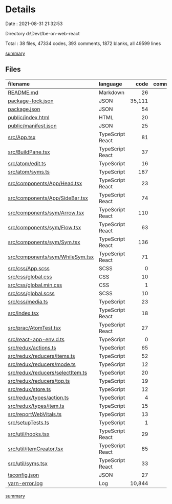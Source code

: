 # Details

Date : 2021-08-31 21:32:53

Directory d:\Dev\fbe-on-web-react

Total : 38 files,  47334 codes, 393 comments, 1872 blanks, all 49599 lines

[summary](results.md)

## Files
| filename | language | code | comment | blank | total |
| :--- | :--- | ---: | ---: | ---: | ---: |
| [README.md](/README.md) | Markdown | 26 | 0 | 21 | 47 |
| [package-lock.json](/package-lock.json) | JSON | 35,111 | 0 | 1 | 35,112 |
| [package.json](/package.json) | JSON | 54 | 0 | 1 | 55 |
| [public/index.html](/public/index.html) | HTML | 20 | 23 | 1 | 44 |
| [public/manifest.json](/public/manifest.json) | JSON | 25 | 0 | 1 | 26 |
| [src/App.tsx](/src/App.tsx) | TypeScript React | 81 | 8 | 15 | 104 |
| [src/BuildPane.tsx](/src/BuildPane.tsx) | TypeScript React | 37 | 15 | 10 | 62 |
| [src/atom/edit.ts](/src/atom/edit.ts) | TypeScript | 16 | 0 | 2 | 18 |
| [src/atom/syms.ts](/src/atom/syms.ts) | TypeScript | 187 | 117 | 47 | 351 |
| [src/components/App/Head.tsx](/src/components/App/Head.tsx) | TypeScript React | 23 | 0 | 4 | 27 |
| [src/components/App/SideBar.tsx](/src/components/App/SideBar.tsx) | TypeScript React | 74 | 13 | 9 | 96 |
| [src/components/sym/Arrow.tsx](/src/components/sym/Arrow.tsx) | TypeScript React | 110 | 30 | 9 | 149 |
| [src/components/sym/Flow.tsx](/src/components/sym/Flow.tsx) | TypeScript React | 63 | 7 | 8 | 78 |
| [src/components/sym/Sym.tsx](/src/components/sym/Sym.tsx) | TypeScript React | 136 | 22 | 15 | 173 |
| [src/components/sym/WhileSym.tsx](/src/components/sym/WhileSym.tsx) | TypeScript React | 71 | 6 | 3 | 80 |
| [src/css/App.scss](/src/css/App.scss) | SCSS | 0 | 0 | 6 | 6 |
| [src/css/global.css](/src/css/global.css) | CSS | 10 | 1 | 1 | 12 |
| [src/css/global.min.css](/src/css/global.min.css) | CSS | 1 | 1 | 0 | 2 |
| [src/css/global.scss](/src/css/global.scss) | SCSS | 10 | 0 | 4 | 14 |
| [src/css/media.ts](/src/css/media.ts) | TypeScript | 23 | 26 | 9 | 58 |
| [src/index.tsx](/src/index.tsx) | TypeScript React | 18 | 3 | 6 | 27 |
| [src/prac/AtomTest.tsx](/src/prac/AtomTest.tsx) | TypeScript React | 27 | 0 | 11 | 38 |
| [src/react-app-env.d.ts](/src/react-app-env.d.ts) | TypeScript | 0 | 1 | 1 | 2 |
| [src/redux/actions.ts](/src/redux/actions.ts) | TypeScript | 65 | 2 | 7 | 74 |
| [src/redux/reducers/items.ts](/src/redux/reducers/items.ts) | TypeScript | 52 | 0 | 8 | 60 |
| [src/redux/reducers/mode.ts](/src/redux/reducers/mode.ts) | TypeScript | 12 | 0 | 3 | 15 |
| [src/redux/reducers/selectItem.ts](/src/redux/reducers/selectItem.ts) | TypeScript | 20 | 0 | 5 | 25 |
| [src/redux/reducers/top.ts](/src/redux/reducers/top.ts) | TypeScript | 19 | 0 | 4 | 23 |
| [src/redux/store.ts](/src/redux/store.ts) | TypeScript | 12 | 0 | 6 | 18 |
| [src/redux/types/action.ts](/src/redux/types/action.ts) | TypeScript | 4 | 0 | 3 | 7 |
| [src/redux/types/item.ts](/src/redux/types/item.ts) | TypeScript | 15 | 0 | 2 | 17 |
| [src/reportWebVitals.ts](/src/reportWebVitals.ts) | TypeScript | 13 | 0 | 3 | 16 |
| [src/setupTests.ts](/src/setupTests.ts) | TypeScript | 1 | 4 | 1 | 6 |
| [src/util/hooks.tsx](/src/util/hooks.tsx) | TypeScript React | 29 | 35 | 21 | 85 |
| [src/util/itemCreator.tsx](/src/util/itemCreator.tsx) | TypeScript React | 65 | 75 | 26 | 166 |
| [src/util/syms.tsx](/src/util/syms.tsx) | TypeScript React | 33 | 1 | 5 | 39 |
| [tsconfig.json](/tsconfig.json) | JSON | 27 | 3 | 4 | 34 |
| [yarn-error.log](/yarn-error.log) | Log | 10,844 | 0 | 1,589 | 12,433 |

[summary](results.md)